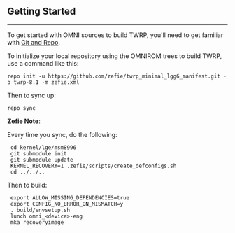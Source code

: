 ## Getting Started ##
---------------

To get started with OMNI sources to build TWRP, you'll need to get
familiar with [Git and Repo](https://source.android.com/source/using-repo.html).

To initialize your local repository using the OMNIROM trees to build TWRP, use a command like this:

    repo init -u https://github.com/zefie/twrp_minimal_lgg6_manifest.git -b twrp-8.1 -m zefie.xml
    
Then to sync up:

    repo sync

**Zefie Note**:

Every time you sync, do the following:

     cd kernel/lge/msm8996
     git submodule init
     git submodule update
     KERNEL_RECOVERY=1 .zefie/scripts/create_defconfigs.sh
     cd ../../..

Then to build:

     export ALLOW_MISSING_DEPENDENCIES=true
     export CONFIG_NO_ERROR_ON_MISMATCH=y
     . build/envsetup.sh
     lunch omni_<device>-eng
     mka recoveryimage

